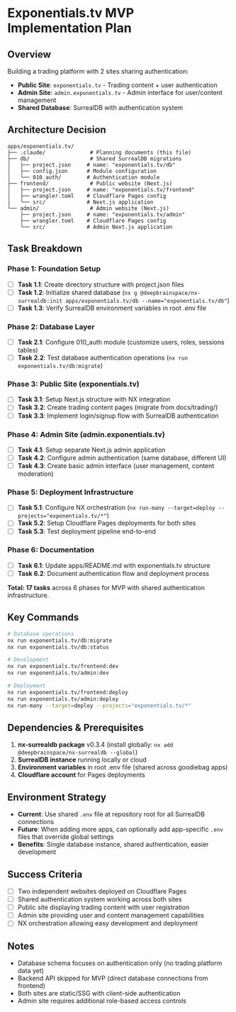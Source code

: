 # Exponentials.tv MVP Implementation Plan

## Overview
Building a trading platform with 2 sites sharing authentication:
- **Public Site**: `exponentials.tv` - Trading content + user authentication  
- **Admin Site**: `admin.exponentials.tv` - Admin interface for user/content management
- **Shared Database**: SurrealDB with authentication system

## Architecture Decision
```
apps/exponentials.tv/
├── .claude/              # Planning documents (this file)
├── db/                   # Shared SurrealDB migrations
│   ├── project.json     # name: "exponentials.tv/db"
│   ├── config.json      # Module configuration
│   └── 010_auth/        # Authentication module
├── frontend/             # Public website (Next.js)
│   ├── project.json     # name: "exponentials.tv/frontend"
│   ├── wrangler.toml    # Cloudflare Pages config
│   └── src/             # Next.js application
└── admin/                # Admin website (Next.js)
    ├── project.json     # name: "exponentials.tv/admin"
    ├── wrangler.toml    # Cloudflare Pages config
    └── src/             # Admin Next.js application
```

## Task Breakdown

### Phase 1: Foundation Setup
- [ ] **Task 1.1**: Create directory structure with project.json files
- [ ] **Task 1.2**: Initialize shared database (`nx g @deepbrainspace/nx-surrealdb:init apps/exponentials.tv/db --name="exponentials.tv/db"`)
- [ ] **Task 1.3**: Verify SurrealDB environment variables in root .env file

### Phase 2: Database Layer
- [ ] **Task 2.1**: Configure 010_auth module (customize users, roles, sessions tables)
- [ ] **Task 2.2**: Test database authentication operations (`nx run exponentials.tv/db:migrate`)

### Phase 3: Public Site (exponentials.tv)
- [ ] **Task 3.1**: Setup Next.js structure with NX integration
- [ ] **Task 3.2**: Create trading content pages (migrate from docs/trading/)
- [ ] **Task 3.3**: Implement login/signup flow with SurrealDB authentication

### Phase 4: Admin Site (admin.exponentials.tv)
- [ ] **Task 4.1**: Setup separate Next.js admin application
- [ ] **Task 4.2**: Configure admin authentication (same database, different UI)
- [ ] **Task 4.3**: Create basic admin interface (user management, content moderation)

### Phase 5: Deployment Infrastructure
- [ ] **Task 5.1**: Configure NX orchestration (`nx run-many --target=deploy --projects="exponentials.tv/*"`)
- [ ] **Task 5.2**: Setup Cloudflare Pages deployments for both sites
- [ ] **Task 5.3**: Test deployment pipeline end-to-end

### Phase 6: Documentation
- [ ] **Task 6.1**: Update apps/README.md with exponentials.tv structure
- [ ] **Task 6.2**: Document authentication flow and deployment process

**Total: 17 tasks** across 6 phases for MVP with shared authentication infrastructure.

## Key Commands
```bash
# Database operations
nx run exponentials.tv/db:migrate
nx run exponentials.tv/db:status

# Development
nx run exponentials.tv/frontend:dev
nx run exponentials.tv/admin:dev

# Deployment  
nx run exponentials.tv/frontend:deploy
nx run exponentials.tv/admin:deploy
nx run-many --target=deploy --projects="exponentials.tv/*"
```

## Dependencies & Prerequisites
1. **nx-surrealdb package** v0.3.4 (install globally: `nx add @deepbrainspace/nx-surrealdb --global`)
2. **SurrealDB instance** running locally or cloud
3. **Environment variables** in root .env file (shared across goodiebag apps)
4. **Cloudflare account** for Pages deployments

## Environment Strategy
- **Current**: Use shared `.env` file at repository root for all SurrealDB connections
- **Future**: When adding more apps, can optionally add app-specific `.env` files that override global settings
- **Benefits**: Single database instance, shared authentication, easier development

## Success Criteria
- [ ] Two independent websites deployed on Cloudflare Pages
- [ ] Shared authentication system working across both sites
- [ ] Public site displaying trading content with user registration
- [ ] Admin site providing user and content management capabilities
- [ ] NX orchestration allowing easy development and deployment

## Notes
- Database schema focuses on authentication only (no trading platform data yet)
- Backend API skipped for MVP (direct database connections from frontend)
- Both sites are static/SSG with client-side authentication
- Admin site requires additional role-based access controls
